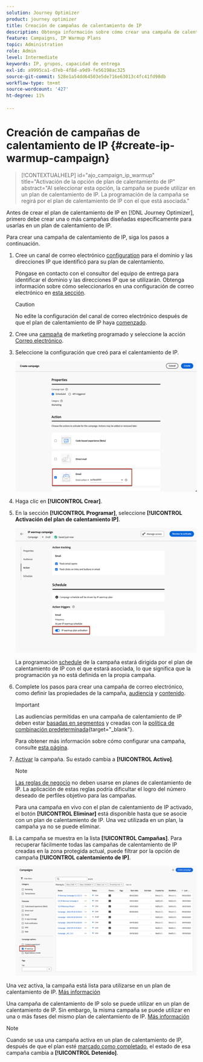 ```yaml
---
solution: Journey Optimizer
product: journey optimizer
title: Creación de campañas de calentamiento de IP
description: Obtenga información sobre cómo crear una campaña de calentamiento de IP
feature: Campaigns, IP Warmup Plans
topic: Administration
role: Admin
level: Intermediate
keywords: IP, grupos, capacidad de entrega
exl-id: a9995ca1-d7eb-4f8d-a9d9-fe56198ac325
source-git-commit: 528e1a54dd64503e5de716e63013c4fc41fd98db
workflow-type: tm+mt
source-wordcount: '427'
ht-degree: 11%

---
```


# Creación de campañas de calentamiento de IP {#create-ip-warmup-campaign}

>[!CONTEXTUALHELP]
>id="ajo_campaign_ip_warmup"
>title="Activación de la opción de plan de calentamiento de IP"
>abstract="Al seleccionar esta opción, la campaña se puede utilizar en un plan de calentamiento de IP. La programación de la campaña se regirá por el plan de calentamiento de IP con el que está asociada."

Antes de crear el plan de calentamiento de IP en [!DNL Journey Optimizer], primero debe crear una o más campañas diseñadas específicamente para usarlas en un plan de calentamiento de IP<!--through a dedicated option-->.

Para crear una campaña de calentamiento de IP, siga los pasos a continuación.

1. Cree un canal de correo electrónico [configuration](channel-surfaces.md) para el dominio y las direcciones IP que identificó para su plan de calentamiento.

   Póngase en contacto con el consultor del equipo de entrega para identificar el dominio y las direcciones IP que se utilizarán. Obtenga información sobre cómo seleccionarlos en una configuración de correo electrónico en [esta sección](../email/email-settings.md#subdomains-and-ip-pools).

   >[!CAUTION]
   >
   >No edite la configuración del canal de correo electrónico después de que el plan de calentamiento de IP haya [comenzado](ip-warmup-execution.md).

1. Cree una [campaña](../campaigns/create-campaign.md) de marketing programado y seleccione la acción [Correo electrónico](../email/create-email.md#create-email-journey-campaign).

   <!--Select the Marketing category. The IP warmup plan activation option is only available for  marketing-type campaigns.-->

1. Seleccione la configuración que creó para el calentamiento de IP.

   ![](assets/ip-warmup-campaign-surface.png)

   <!--You must use the same configuration as the one that will be used for the asociated IP warmup plan. [Learn how to create an IP warmup plan](#create-ip-warmup-plan)-->

1. Haga clic en **[!UICONTROL Crear]**.

1. En la sección **[!UICONTROL Programar]**, seleccione **[!UICONTROL Activación del plan de calentamiento IP]**.

   ![](assets/ip-warmup-campaign-plan-activation.png)

   La programación [schedule](../campaigns/create-campaign.md#schedule) de la campaña estará dirigida por el plan de calentamiento de IP con el que estará asociada, lo que significa que la programación ya no está definida en la propia campaña.

1. Complete los pasos para crear una campaña de correo electrónico, como definir las propiedades de la campaña, [audiencia](../audience/about-audiences.md)<!--best practices for IP warmup in terms of audience?--> y [contenido](../email/get-started-email-design.md#key-steps).

   >[!IMPORTANT]
   >
   >Las audiencias permitidas en una campaña de calentamiento de IP deben estar [basadas en segmentos](../audience/creating-a-segment-definition.md) y creadas con la [política de combinación predeterminada](https://experienceleague.adobe.com/es/docs/experience-platform/profile/merge-policies/overview#default-merge-policy){target="_blank"}.

   Para obtener más información sobre cómo configurar una campaña, consulte [esta página](../campaigns/get-started-with-campaigns.md).

1. [Activar](../campaigns/review-activate-campaign.md) la campaña. Su estado cambia a **[!UICONTROL Activo]**.

   >[!NOTE]
   >
   >[Las reglas de negocio](../conflict-prioritization/rule-sets.md#apply-frequency-rule) no deben usarse en planes de calentamiento de IP. La aplicación de estas reglas podría dificultar el logro del número deseado de perfiles objetivo para las campañas.

   Para una campaña en vivo con el plan de calentamiento de IP activado, el botón **[!UICONTROL Eliminar]** está disponible hasta que se asocie con un plan de calentamiento de IP. Una vez utilizada en un plan, la campaña ya no se puede eliminar.

1. La campaña se muestra en la lista **[!UICONTROL Campañas]**. Para recuperar fácilmente todas las campañas de calentamiento de IP creadas en la zona protegida actual, puede filtrar por la opción de campaña **[!UICONTROL calentamiento de IP]**.

   ![](assets/ip-warmup-campaign-filter.png)

Una vez activa, la campaña está lista para utilizarse en un plan de calentamiento de IP. [Más información](ip-warmup-plan.md)

Una campaña de calentamiento de IP solo se puede utilizar en un plan de calentamiento de IP. Sin embargo, la misma campaña se puede utilizar en una o más fases del mismo plan de calentamiento de IP. [Más información](ip-warmup-plan.md#define-phases)

>[!NOTE]
>
>Cuando se usa una campaña activa en un plan de calentamiento de IP, después de que el plan esté [marcado como completado](ip-warmup-execution.md#mark-as-completed), el estado de esa campaña cambia a **[!UICONTROL Detenido]**.

